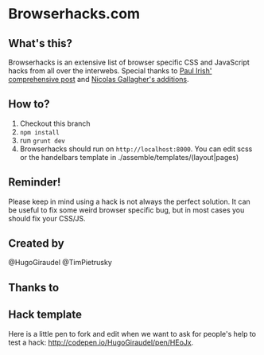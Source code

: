 Browserhacks.com
================

What's this?
------------

Browserhacks is an extensive list of browser specific CSS and JavaScript hacks from all over the interwebs. Special thanks to [Paul Irish' comprehensive post](http://paulirish.com/2009/browser-specific-css-hacks/) and [Nicolas Gallagher's additions](https://gist.github.com/necolas/983116).

How to?
-------

 1. Checkout this branch
 2. `npm install`
 3. run `grunt dev`
 4. Browserhacks should run on `http://localhost:8000`. You can edit scss or the handelbars template in ./assemble/templates/(layout|pages)


Reminder!
---------

Please keep in mind using a hack is not always the perfect solution. It can be useful to fix some weird browser specific bug, but in most cases you should fix your CSS/JS.

Created by
---------

@HugoGiraudel
@TimPietrusky

Thanks to
---------


Hack template
---------

Here is a little pen to fork and edit when we want to ask for people's help to test a hack: http://codepen.io/HugoGiraudel/pen/HEoJx.
